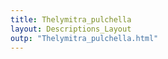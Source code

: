 ```yaml
---
title: Thelymitra_pulchella
layout: Descriptions_Layout 
outp: "Thelymitra_pulchella.html"
---
```



